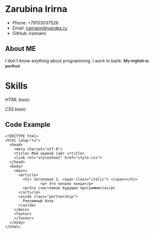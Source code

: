 # Zarubina Irirna
* Phone: +79103037526
* Email: iramiami@yandex.ru
* GitHub: iramiami
## About ME
I don't know anything about programming. I work in bank. ~~My inglish is perfect~~
# Skills
_HTML basic_

_CSS basic_
## Code Example 
```
<!DOCTYPE html>
<html lang="ru">
  <head>
    <meta charset="utf-8">
    <title> Мой кривой сайт </title>
    <link rel="stylesheet" href="style.css">
  </head>
  <body>
    <main>
      <article>
        <h1> Заголовок 1. <span class="italic"> </span></h1>
                <p> Это начало конца</p>
        <p>Это счастливое будущее программиста</p>
      </article>
      <aside class="partnership">
        Рекламный блок
      </aside>
    </main>
    <footer>
    </footer>
  </body>
</html>
```
